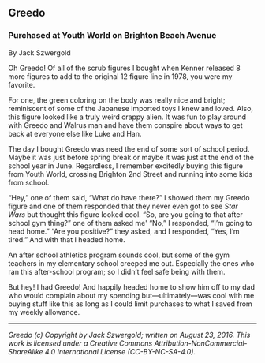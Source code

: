 ## Greedo
### Purchased at Youth World on Brighton Beach Avenue

By Jack Szwergold

Oh Greedo! Of all of the scrub figures I bought when Kenner released 8 more figures to add to the original 12 figure line in 1978, you were my favorite.

For one, the green coloring on the body was really nice and bright; reminiscent of some of the Japanese imported toys I knew and loved. Also, this figure looked like a truly weird crappy alien. It was fun to play around with Greedo and Walrus man and have them conspire about ways to get back at everyone else like Luke and Han.

The day I bought Greedo was need the end of some sort of school period. Maybe it was just before spring break or maybe it was just at the end of the school year in June. Regardless, I remember excitedly buying this figure from Youth World, crossing Brighton 2nd Street and running into some kids from school.

“Hey,” one of them said, “What do have there?” I showed them my Greedo figure and one of them responded that they never even got to see *Star Wars* but thought this figure looked cool. “So, are you going to that after school gym thing?” one of them asked me' “No,” I responded, “I’m going to head home.” “Are you positive?” they asked, and I responded, “Yes, I’m tired.” And with that I headed home.

An after school athletics program sounds cool, but some of the gym teachers in my elementary school creeped me out. Especially the ones who ran this after-school program; so I didn’t feel safe being with them.

But hey! I had Greedo! And happily headed home to show him off to my dad who would complain about my spending but—ultimately—was cool with me buying stuff like this as long as I could limit purchases to what I saved from my weekly allowance.

***

*Greedo (c) Copyright by Jack Szwergold; written on August 23, 2016. This work is licensed under a Creative Commons Attribution-NonCommercial-ShareAlike 4.0 International License (CC-BY-NC-SA-4.0).*